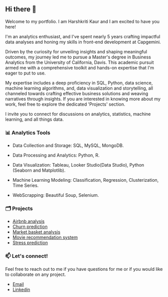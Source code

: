 ## Hi there 👋

Welcome to my portfolio. I am Harshkriti Kaur and I am excited to have you here! 

I'm an analytics enthusiast, and I've spent nearly 5 years crafting impactful data analyses and honing my skills in front-end development at Capgemini.

Driven by the curiosity for unveiling insights and shaping meaningful outcomes, my journey led me to pursue a Master's degree in Business Analytics from the University of California, Davis. This academic pursuit armed me with a comprehensive toolkit and hands-on expertise that I'm eager to put to use.

My expertise includes a deep proficiency in SQL, Python, data science, machine learning algorithms, and, data visualization and storytelling, all channeled towards crafting effective business solutions and weaving narratives through insights. If you are interested in knowing more about my work, feel free to explore the dedicated 'Projects' section.

I invite you to connect for discussions on analytics, statistics, machine learning, and all things data.


### 📊 Analytics Tools
- Data Collection and Storage: SQL, MySQL, MongoDB.

- Data Processing and Analytics: Python, R.

- Data Visualization: Tableau, Looker Studio(Data Studio), Python (Seaborn and Matplotlib).

- Machine Learning Modeling: Classification, Regression, Clusterization, Time Series.

- WebScrapping: Beautiful Soup, Selenium.

### 🗂 Projects
- [Airbnb analysis](https://github.com/Harshkriti/airbnb-analysis)
- [Churn prediction](https://github.com/Harshkriti/Churn-Prediction)
- [Market basket analysis](https://github.com/Harshkriti/Market-basket-analysis)
- [Movie recommendation system](https://github.com/Harshkriti/Recommendation-System)
- [Stress prediction](https://github.com/Harshkriti/Stress-Prediction)


### 📫 Let's connect!
Feel free to reach out to me if you have questions for me or if you would like to collaborate on any project.
- [Email](mailto:harshkriti@gmail.com)
- [Linkedin](https://www.linkedin.com/in/harshkriti-kaur-sethi/)




